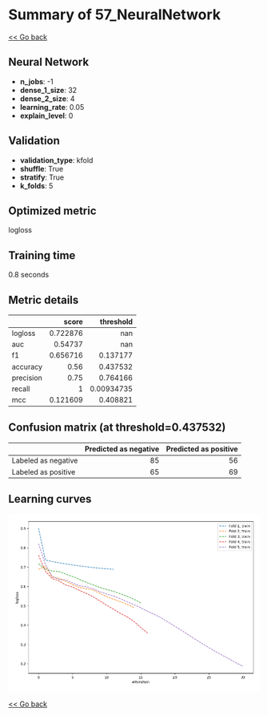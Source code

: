 # Summary of 57_NeuralNetwork

[<< Go back](../README.md)


## Neural Network
- **n_jobs**: -1
- **dense_1_size**: 32
- **dense_2_size**: 4
- **learning_rate**: 0.05
- **explain_level**: 0

## Validation
 - **validation_type**: kfold
 - **shuffle**: True
 - **stratify**: True
 - **k_folds**: 5

## Optimized metric
logloss

## Training time

0.8 seconds

## Metric details
|           |    score |    threshold |
|:----------|---------:|-------------:|
| logloss   | 0.722876 | nan          |
| auc       | 0.54737  | nan          |
| f1        | 0.656716 |   0.137177   |
| accuracy  | 0.56     |   0.437532   |
| precision | 0.75     |   0.764166   |
| recall    | 1        |   0.00934735 |
| mcc       | 0.121609 |   0.408821   |


## Confusion matrix (at threshold=0.437532)
|                     |   Predicted as negative |   Predicted as positive |
|:--------------------|------------------------:|------------------------:|
| Labeled as negative |                      85 |                      56 |
| Labeled as positive |                      65 |                      69 |

## Learning curves
![Learning curves](learning_curves.png)

[<< Go back](../README.md)
